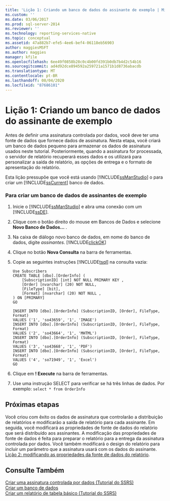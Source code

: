 ```yaml
---
title: 'Lição 1: Criando um banco de dados do assinante de exemplo | Microsoft Docs'
ms.custom: ''
ms.date: 03/06/2017
ms.prod: sql-server-2014
ms.reviewer: ''
ms.technology: reporting-services-native
ms.topic: conceptual
ms.assetid: 47a882b7-efe5-4ee6-bef4-06118eb56903
author: maggiesMSFT
ms.author: maggies
manager: kfile
ms.openlocfilehash: 6ee49f0858b28c0c4b00fd391b0db7b4d2c54b16
ms.sourcegitcommit: ad4d92dce894592a259721a1571b1d8736abacdb
ms.translationtype: MT
ms.contentlocale: pt-BR
ms.lasthandoff: 08/04/2020
ms.locfileid: "87686101"
---
```

# <a name="lesson-1-creating-a-sample-subscriber-database"></a>Lição 1: Criando um banco de dados do assinante de exemplo
  Antes de definir uma assinatura controlada por dados, você deve ter uma fonte de dados que fornece dados de assinatura. Nesta etapa, você criará um banco de dados pequeno para armazenar os dados de assinatura usados neste tutorial. Posteriormente, quando a assinatura for processada, o servidor de relatório recuperará esses dados e os utilizará para personalizar a saída de relatório, as opções de entrega e o formato de apresentação do relatório.  
  
 Esta lição pressupõe que você está usando [!INCLUDE[ssManStudio](../includes/ssmanstudio-md.md)] o para criar um [!INCLUDE[ssCurrent](../includes/sscurrent-md.md)] banco de dados.  
  
### <a name="to-create-a-sample-subscriber-database"></a>Para criar um banco de dados de assinantes de exemplo  
  
1.  Inicie o [!INCLUDE[ssManStudio](../includes/ssmanstudio-md.md)] e abra uma conexão com um [!INCLUDE[ssDE](../includes/ssde-md.md)].  
  
2.  Clique com o botão direito do mouse em Bancos de Dados e selecione **Novo Banco de Dados...** .  
  
3.  Na caixa de diálogo novo banco de dados, em nome do banco de dados, digite *assinantes*. [!INCLUDE[clickOK](../includes/clickok-md.md)]  
  
4.  Clique no botão **Nova Consulta** na barra de ferramentas.  
  
5.  Copie as seguintes instruções [!INCLUDE[tsql](../includes/tsql-md.md)] na consulta vazia:  
  
    ```  
    Use Subscribers  
    CREATE TABLE [dbo].[OrderInfo] (  
        [SubscriptionID] [int] NOT NULL PRIMARY KEY ,  
        [Order] [nvarchar] (20) NOT NULL,  
        [FileType] [bit],  
        [Format] [nvarchar] (20) NOT NULL ,  
    ) ON [PRIMARY]  
    GO  
  
    INSERT INTO [dbo].[OrderInfo] (SubscriptionID, [Order], FileType, Format)   
    VALUES ('1', 'so43659', '1', 'IMAGE')  
    INSERT INTO [dbo].[OrderInfo] (SubscriptionID, [Order], FileType, Format)   
    VALUES ('2', 'so43664', '1', 'MHTML')  
    INSERT INTO [dbo].[OrderInfo] (SubscriptionID, [Order], FileType, Format)   
    VALUES ('3', 'so43668', '1', 'PDF')  
    INSERT INTO [dbo].[OrderInfo] (SubscriptionID, [Order], FileType, Format)   
    VALUES ('4', 'so71949', '1', 'Excel')  
    GO  
    ```  
  
6.  Clique em **! Execute** na barra de ferramentas.  
  
7.  Use uma instrução SELECT para verificar se há três linhas de dados. Por exemplo: `select * from OrderInfo`  
  
## <a name="next-steps"></a>Próximas etapas  
 Você criou com êxito os dados de assinatura que controlarão a distribuição de relatórios e modificarão a saída de relatório para cada assinante. Em seguida, você modificará as propriedades de fonte de dados do relatório que será distribuído aos assinantes. A modificação das propriedades de fonte de dados é feita para preparar o relatório para a entrega da assinatura controlada por dados. Você também modificará o design do relatório para incluir um parâmetro que a assinatura usará com os dados do assinante. [Lição 2: modificando as propriedades da fonte de dados do relatório](lesson-2-modifying-the-report-data-source-properties.md).  
  
## <a name="see-also"></a>Consulte Também  
 [Criar uma assinatura controlada por dados &#40;Tutorial do SSRS&#41;](create-a-data-driven-subscription-ssrs-tutorial.md)   
 [Criar um banco de dados](../relational-databases/databases/create-a-database.md)   
 [Criar um relatório de tabela básico &#40;Tutorial do SSRS&#41;](create-a-basic-table-report-ssrs-tutorial.md)  
  
  
